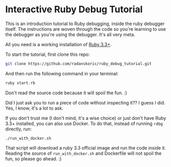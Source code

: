 # Interactive Ruby Debug Tutorial

This is an introduction tutorial to Ruby debugging, inside the ruby debugger itself.
The instructions are woven through the code so you're learning to use the debugger as
you're using the debugger. It's all very meta.

All you need is a working installation of [Ruby 3.3+](https://www.ruby-lang.org/).

To start the tutorial, first clone this repo:
```bash
git clone https://github.com/radanskoric/ruby_debug_tutorial.git
```

And then run the following command in your terminal:
```bash
ruby start.rb
```
Don't read the source code because it will spoil the fun. :)

Did I just ask you to run a piece of code without inspecting it??
I guess I did. Yes, I know, it's a lot to ask.

If you don't trust me (I don't mind, it's a wise choice) or just don't have Ruby 3.3+ installed,
you can also use Docker. To do that, instead of running `rdbg` directly, run:
```
./run_with_docker.sh
```
That script will download a ruby 3.3 official image and run the code inside it.
Reading the source of `run_with_docker.sh` and Dockerfile will not spoil the fun, so please go ahead. :)
